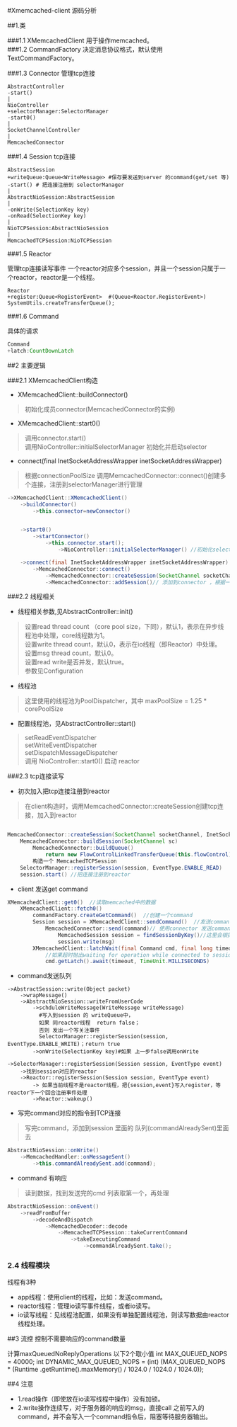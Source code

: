 #Xmemcached-client 源码分析


##1.类

###1.1 XMemcachedClient
用于操作memcached。  
###1.2 CommandFactory
决定消息协议格式，默认使用TextCommandFactory。  

###1.3 Connector
管理tcp连接  

```
AbstractController  
-start()  
|  
NioController  
+selectorManager:SelectorManager  
-start0()  
|  
SocketChannelController  
|  
MemcachedConnector  
```

###1.4 Session 
tcp连接

```
AbstractSession  
+writeQueue:Queue<WriteMessage> #保存要发送到server 的command(get/set 等)  
-start() # 把连接注册到 selectorManager  
|  
AbstractNioSession:AbstractSession  
|  
-onWrite(SelectionKey key)  
-onRead(SelectionKey key)  
|  
NioTCPSession:AbstractNioSession  
|  
MemcachedTCPSession:NioTCPSession  
```


###1.5  Reactor

管理tcp连接读写事件
一个reactor对应多个session，并且一个session只属于一个reactor，reactor是一个线程。
```
Reactor
+register:Queue<RegisterEvent>  #(Queue<Reactor.RegisterEvent>) SystemUtils.createTransferQueue();

```
###1.6 Command

具体的请求

```java
Command
+latch:CountDownLatch
```

##2 主要逻辑


###2.1 XMemcachedClient构造

*   XMemcachedClient::buildConnector()  
>初始化成员connector(MemcachedConnector的实例)

*   XMemcachedClient::start0()  
>调用connector.start()  
调用NioController::initialSelectorManager 初始化并启动selector

*   connect(final InetSocketAddressWrapper inetSocketAddressWrapper)  
>根据connectionPoolSize 调用MemcachedConnector::connect()创建多个连接，注册到selectorManager进行管理


```java
->XMemcachedClient::XMemcachedClient()
    ->buildConnector()
        ->this.connector=newConnector()


    ->start0()
        ->startConnector()
            ->this.connector.start();
                ->NioController::initialSelectorManager() //初始化selector

    ->connect(final InetSocketAddressWrapper inetSocketAddressWrapper)
        ->MemcachedConnector::connect()
            ->MemcachedConnector::createSession(SocketChannel socketChannel, InetSocketAddressWrapper wrapper)
            ->MemcachedConnector::addSession()// 添加到connector ，根据一致性hash或者其他算法构造某种数据结构，便于根据key进行选择

```


###2.2 线程相关


*  线程相关参数,见AbstractController::init()  
>设置read thread count （core pool size，下同），默认1，表示在异步线程池中处理，core线程数为1。  
>设置write thread count，默认0，表示在io线程（即Reactor）中处理。  
>设置msg thread count，默认0。  
>设置read write是否并发，默认true。  
>参数见Configuration 

*   线程池
>这里使用的线程池为PoolDispatcher，其中 maxPoolSize = 1.25 * corePoolSize

*   配置线程池，见AbstractController::start()  
>setReadEventDispatcher  
>setWriteEventDispatcher  
>setDispatchMessageDispatcher  
>调用 NioController::start0() 启动 reactor  


###2.3 tcp连接读写

*   初次加入把tcp连接注册到reactor    

>在client构造时，调用MemcachedConnector::createSession创建tcp连接，加入到reactor

```java

MemcachedConnector::createSession(SocketChannel socketChannel, InetSocketAddressWrapper wrapper)
    MemcachedConnector::buildSession(SocketChannel sc)
        MemcachedConnector::buildQueue()
            return new FlowControlLinkedTransferQueue(this.flowControl);
        构造一个 MemcachedTCPSession
    SelectorManager::registerSession(session, EventType.ENABLE_READ)
    session.start() //把连接注册到reactor
```

*   client 发送get command

```java
XMemcachedClient::get0()  //读取memcached中的数据
    XMemcachedClient::fetch0() 
        commandFactory.createGetCommand()  //创建一个command
        Session session = XMemcachedClient::sendCommand()  //发送command
            MemcachedConnector::send(command)// 使用connector 发送command
                MemcachedSession session = findSessionByKey()//这里会根据key查找对应的session
                session.write(msg)
        XMemcachedClient::latchWait(final Command cmd, final long timeout, final Session session)//等待server响应
            //如果超时抛出waiting for operation while connected to session异常
            cmd.getLatch().await(timeout, TimeUnit.MILLISECONDS)
```


*   command发送队列

```
->AbstractSession::write(Object packet)
    ->wrapMessage()
    ->AbstractNioSession::writeFromUserCode
        ->schduleWriteMessage(WriteMessage writeMessage)
          #写入到session 的 writeQueue中，
          如果 同reactor线程  return false；
          否则 发出一个写关注事件 
          SelectorManager::registerSession(session, EventType.ENABLE_WRITE)；return true
        ->onWrite(SelectionKey key)#如果 上一步false调用onWrite
```

```
->SelectorManager::registerSession(Session session, EventType event)
    ->找到session对应的reactor
    ->Reactor::registerSession(Session session, EventType event)
        -> 如果当前线程不是reactor线程，把{session,event}写入register，等reactor下一个回合注册事件处理
        ->Reactor::wakeup()
```

*   写完command对应的指令到TCP连接   

>写完command，添加到session 里面的 队列(commandAlreadySent)里面去

```java
AbstractNioSession::onWrite()
    ->MemcachedHandler::onMessageSent()
        ->this.commandAlreadySent.add(command);
```

*   command 有响应
>读到数据，找到发送完的cmd 列表取第一个，再处理

```java
AbstractNioSession::onEvent()
    ->readFromBuffer
        ->decodeAndDispatch
            ->MemcachedDecoder::decode
                ->MemcachedTCPSession::takeCurrentCommand
                    ->takeExecutingCommand
                        ->commandAlreadySent.take();
```


### 2.4 线程模块

线程有3种 

*   app线程：使用client的线程，比如：发送command。  
*   reactor线程：管理io读写事件线程，或者io读写。   
*   io读写线程：见线程池配置，如果没有单独配置线程池，则读写数据由reactor线程处理。  

##3 流控
控制不需要响应的command数量

计算maxQueuedNoReplyOperations
以下2个取小值
int MAX_QUEUED_NOPS = 40000;
int DYNAMIC_MAX_QUEUED_NOPS = (int) (MAX_QUEUED_NOPS * (Runtime
            .getRuntime().maxMemory() / 1024.0 / 1024.0 / 1024.0));




##4 注意
*   1.read操作（即使放在io读写线程中操作）没有加锁。
*   2.write操作连续写，对于服务器的响应的msg，直接call 之前写入的command，并不会写入一个command指令后，阻塞等待服务器输出。



